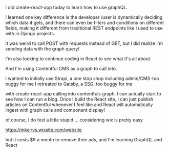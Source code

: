 I did create-react-app today to learn how to use graphQL.  

I learned one key difference is the developer /user is dynamically deciding which data it gets, and there can even be filters and conditions on different fields, making it different from traditional REST endpoints like I used to use with in Django projects.

It was weird to call POST with requests instead of GET, but I did realize I'm sending data with the graph query!

I'm also looking to continue coding in React to see what it's all about.

And I'm using Contentful CMS as a graph to call into.  

I wanted to initially use Strapi, a one stop shop including admin/CMS-too buggy for me
I retreated to Gatsby, a SSG. too buggy for me

with create-react-app calling into contentfuls graph, I can actually start to see how I can run a blog.  Once I build the React site, I can just publish articles on Contentful whenever I feel like and React will automatically ingest with graph calls and component display!

of course, I do feel a little stupid ... considering wix is pretty easy 

https://mkejrvs.wixsite.com/website

but it costs $9 a month to remove their ads, and I'm learning GraphQL and React

